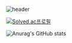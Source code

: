 ![header](https://capsule-render.vercel.app/api?type=slice&color=auto&height=300&section=header&text=KunWooKim&fontSize=90)









[![Solved.ac프로필](http://mazassumnida.wtf/api/v2/generate_badge?boj=rlarjsdn3)](https://solved.ac/rlarjsdn3)



![Anurag's GitHub stats](https://github-readme-stats.vercel.app/api?username=rlarjsdn3&show_icons=true&theme=radical)

